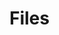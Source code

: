 # Files

<lively-import src="_navigation.html"></lively-import>

<style>
  lively-script {
    display: inline-block
  }
</style>

<script>
  import FileCache from "src/client/fileindex.js"
</script>

<script>
  (async (container) => {
    var button = document.createElement("button");
    button.addEventListener("click", async () => {
      await FileCache.current().addDirectory(lively4url + "/src/client/", 5)
      await FileCache.current().addDirectory(lively4url + "/templates/", 5)
      await FileCache.current().addDirectory(lively4url + "/src/components/", 5)
      await FileCache.current().addDirectory(lively4url + "/src/parts/", 5)
      await FileCache.current().addDirectory(lively4url + "/doc/", 5)    
      await FileCache.current().addDirectory(lively4url + "/demos/", 5)    
      await FileCache.current().addDirectory(lively4url + "/test/", 5)    

      // FileCache.current().addDirectory("https://lively4/thesis/notes", 5)
      // FileCache.current().addDirectory("https://lively4/Notes", 5)
      // FileCache.current().addDirectory("https://lively4/thesis/WriteFirst", 5)
    });
    button.innerHTML = "update file cache";
    return button;
  })(this.parentElement)
</script>


<script>
  (async (container) => {
    var button = document.createElement("button");
    button.addEventListener("click", async () => {
      await FileCache.current().update()
      lively.show("finished analysis")
    });
    button.innerHTML = "analyse";
    return button;
  })(this.parentElement)
</script>


<script>
  var markdown = lively.query(this, "lively-markdown");
  (async (container) => {
    var button = document.createElement("button");

    button.addEventListener("click", () => {
      var table = markdown.get("#table").get("lively-table")
      debugger
      if (table) {
        table.setFromJSO(table.asJSO().sortBy(ea => Number(ea.versions)).reverse())
      }      
    });
    button.innerHTML = "sort";
    return button;
  })(this.parentElement)
</script>


<script>
  var container = lively.query(this, "lively-container");
  (async () => {
    var table = await lively.create("lively-table", this)
    var files = (await FileCache.current().db.files.toArray());
    
    var button = document.createElement("button");

    button.addEventListener("click", () => {
      
      if (table) {
        table.setFromJSO(table.asJSO().sortBy(ea => Number(ea.versions)).reverse())
      }      
    });
    button.innerHTML = "sort";
    
    table.setFromJSO(
      files
        .filter(ea => ea.url.match(lively4url)) // only show local files...
        .map(ea => {
          return {
            file: ea.url.replace(lively4url, "") + '</a> ', 
            size: ea.size,
            versions: ea.versions && ea.versions.length,
            title: ea.title && ea.title.slice(0,100).replace(/</g,"&gt;"),
            tags: ea.tags && ea.tags.sort(), // Array.from(new Set(ea.tags))

          }
          // li.querySelector("a").onclick = (evt) => {
          //   container.followPath(ea.url)
          //   evt.preventDefault()
          // }
      }))
    var div = document.createElement("div")
    div.appendChild(button)
    div.appendChild(table)
    return div
  })()
</script>
